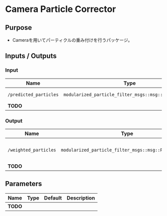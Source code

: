# Camera Particle Corrector

## Purpose

- Cameraを用いてパーティクルの重み付けを行うパッケージ。

## Inputs / Outputs

### Input

| Name         | Type                      | Description           |
| ------------ | ------------------------- | --------------------- |
| `/predicted_particles` | `modularized_particle_filter_msgs::msg::ParticleArray` | predicted particles |
| **TODO** |  |  |

### Output

| Name              | Type                                 | Description                                              |
| ----------------- | ------------------------------------ | -------------------------------------------------------- |
| `/weighted_particles` | `modularized_particle_filter_msgs::msg::ParticleArray` | 重み付けされたパーティクル |
| **TODO** |  |  |

## Parameters

| Name                     | Type    | Default | Description                                                                         |
| ------------------------ | ------- | ------- | ----------------------------------------------------------------------------------- |
| **TODO**  | |  |  |
